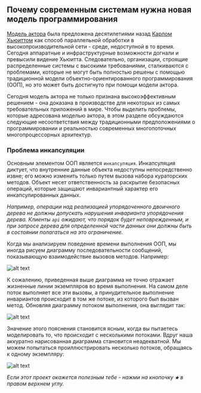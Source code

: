 ## Почему современным системам нужна новая модель программирования

[Модель актора](https://ru.wikipedia.org/wiki/Модель_акторов) была предложена десятилетиями назад [Карлом Хьюиттом](https://en.wikipedia.org/wiki/Carl_Hewitt) 
как способ параллельной обработки в высокопроизводительной сети - среде, недоступной в то время. Сегодня аппаратные и 
инфраструктурные возможности догнали и превысили видение Хьюитта. Следовательно, организации, строящие распределенные 
системы с высокими требованиями, сталкиваются с проблемами, которые не могут быть полностью решены с помощью традиционной 
модели объектно-ориентированного программирования (ООП), но это может быть достигнуто при помощи модели актора.

Сегодня модель актора не только признана высокоэффективным решением - она доказана в производстве для некоторых из самых 
требовательных приложений в мире. Чтобы выделить проблемы, которые адресована моделью актора, в этом разделе обсуждаются 
следующие несоответствия между традиционными предположениями о программировании и реальностью современных многопоточных 
многопроцессорных архитектур.

### Проблема инкапсуляции

Основным элементом ООП является `инкапсуляция`. Инкапсуляция диктует, что внутренние данные объекта недоступны непосредственно 
извне; его можно изменить только путем вызова набора кураторских методов. Объект несет ответственность за раскрытие безопасных
 операций, которые защищают инвариантный характер его инкапсулированных данных.

_Например, операции над реализацией упорядоченного двоичного дерева не должны допускать нарушения инварианта упорядочения 
дерева. Клиенты `api` ожидают, что порядок будет неповрежденным, и при запросе дерева для определенной части данных они должны 
быть в состоянии полагаться на это ограничение._

Когда мы анализируем поведение времени выполнения ООП, мы иногда рисуем диаграмму последовательности сообщений, показывающую 
взаимодействие вызовов методов. Например:

![alt text](https://github.com/steklopod/akka/blob/akka_starter/src/main/resources/images/why-modern-systems-need-anew-programming-model/seq_chart.png "seq_chart")

К сожалению, приведенная выше диаграмма не точно отражает жизненные линии экземпляров во время выполнения. На самом деле 
поток выполняет все эти вызовы, а принудительное выполнение инвариантов происходит в том же потоке, из которого был вызван 
метод. Обновляя диаграмму потоком выполнения, она выглядит так:

![alt text](https://github.com/steklopod/akka/blob/akka_starter/src/main/resources/images/why-modern-systems-need-anew-programming-model/seq_chart_thread.png "seq_chart_thread")

Значение этого пояснения становится ясным, когда вы пытаетесь моделировать то, что происходит с несколькими потоками. 
Вдруг наша аккуратно нарисованная диаграмма становится неадекватной. Мы можем попытаться проиллюстрировать несколько потоков,
 обращаясь к одному экземпляру:
 
 ![alt text](https://github.com/steklopod/akka/blob/akka_starter/src/main/resources/images/why-modern-systems-need-anew-programming-model/seq_chart_multi_thread.png "seq_chart_multi_thread")


_Если этот проект окажется полезным тебе - нажми на кнопочку **`★`** в правом верхнем углу._